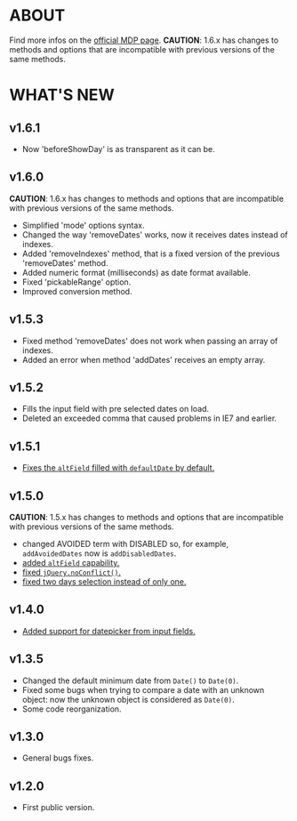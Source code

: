 # ABOUT
Find more infos on the [official MDP page](http://multidatespickr.sf.net).
__CAUTION__: 1.6.x has changes to methods and options that are incompatible with previous versions of the same methods.

# WHAT'S NEW
## v1.6.1
* Now 'beforeShowDay' is as transparent as it can be.

## v1.6.0
__CAUTION__: 1.6.x has changes to methods and options that are incompatible with previous versions of the same methods.
* Simplified 'mode' options syntax.
* Changed the way 'removeDates' works, now it receives dates instead of indexes.
* Added 'removeIndexes' method, that is a fixed version of the previous 'removeDates' method.
* Added numeric format (milliseconds) as date format available.
* Fixed 'pickableRange' option.
* Improved conversion method.

## v1.5.3
*	Fixed method 'removeDates' does not work when passing an array of indexes.
*	Added an error when method 'addDates' receives an empty array.

## v1.5.2
*	Fills the input field with pre selected dates on load.
*	Deleted an exceeded comma that caused problems in IE7 and earlier.

## v1.5.1
*	[Fixes the `altField` filled with `defaultDate` by default.](https://sourceforge.net/tracker/?func=detail&atid=1495382&aid=3404699&group_id=358205)

## v1.5.0
__CAUTION__: 1.5.x has changes to methods and options that are incompatible with previous versions of the same methods.
*	changed AVOIDED term with DISABLED so, for example, `addAvoidedDates` now is `addDisabledDates`.
*	[added `altField` capability.](https://sourceforge.net/tracker/?func=detail&aid=3401147&group_id=358205&atid=1495382)
*	[fixed `jQuery.noConflict()`.](https://sourceforge.net/tracker/?func=detail&aid=3392035&group_id=358205&atid=1495382)
*	[fixed two days selection instead of only one.](https://sourceforge.net/tracker/?func=detail&aid=3390576&group_id=358205&atid=1495382)

## v1.4.0
*	[Added support for datepicker from input fields.](https://sourceforge.net/tracker/?func=detail&aid=3083801&group_id=358205&atid=1495385)

## v1.3.5
*	Changed the default minimum date from `Date()` to `Date(0)`.
*	Fixed some bugs when trying to compare a date with an unknown object: now the unknown object is considered as `Date(0)`.
*	Some code reorganization.

## v1.3.0
*	General bugs fixes.

## v1.2.0
*	First public version.
